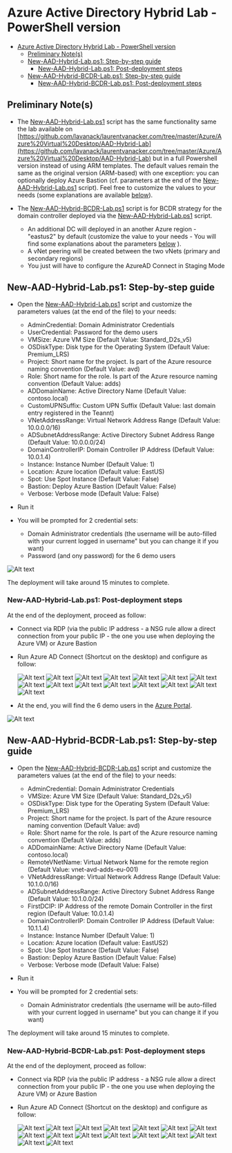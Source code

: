 # Azure Active Directory Hybrid Lab - PowerShell version

- [Azure Active Directory Hybrid Lab - PowerShell version](#azure-active-directory-hybrid-lab---powershell-version)
  - [Preliminary Note(s)](#preliminary-notes)
  - [New-AAD-Hybrid-Lab.ps1: Step-by-step guide](#new-aad-hybrid-labps1-step-by-step-guide)
    - [New-AAD-Hybrid-Lab.ps1: Post-deployment steps](#new-aad-hybrid-labps1-post-deployment-steps)
  - [New-AAD-Hybrid-BCDR-Lab.ps1: Step-by-step guide](#new-aad-hybrid-bcdr-labps1-step-by-step-guide)
    - [New-AAD-Hybrid-BCDR-Lab.ps1: Post-deployment steps](#new-aad-hybrid-bcdr-labps1-post-deployment-steps)

## Preliminary Note(s)

- The [New-AAD-Hybrid-Lab.ps1](https://github.com/lavanack/laurentvanacker.com/blob/master/Azure/Azure%20Virtual%20Desktop/AAD-Hybrid-Lab%20-%20PowerShell/New-AAD-Hybrid-Lab.ps1) script has the same functionality same the lab available on [https://github.com/lavanack/laurentvanacker.com/tree/master/Azure/Azure%20Virtual%20Desktop/AAD-Hybrid-Lab](https://github.com/lavanack/laurentvanacker.com/tree/master/Azure/Azure%20Virtual%20Desktop/AAD-Hybrid-Lab) but in a full Powershell version  instead of using ARM templates. The default values remain the same as the original version (ARM-based) with one exception: you can optionally deploy Azure Bastion (cf. parameters at the end of the [New-AAD-Hybrid-Lab.ps1](https://github.com/lavanack/laurentvanacker.com/blob/master/Azure/Azure%20Virtual%20Desktop/AAD-Hybrid-Lab%20-%20PowerShell/New-AAD-Hybrid-Lab.ps1) script). Feel free to customize the values to your needs (some explanations are available [below](#new-aad-hybrid-labps1-step-by-step-guide)).

- The [New-AAD-Hybrid-BCDR-Lab.ps1](https://github.com/lavanack/laurentvanacker.com/blob/master/Azure/Azure%20Virtual%20Desktop/AAD-Hybrid-Lab%20-%20PowerShell/New-AAD-Hybrid-BCDR-Lab.ps1) script is for BCDR strategy for the domain controller deployed via the [New-AAD-Hybrid-Lab.ps1](https://github.com/lavanack/laurentvanacker.com/blob/master/Azure/Azure%20Virtual%20Desktop/AAD-Hybrid-Lab%20-%20PowerShell/New-AAD-Hybrid-Lab.ps1) script.
  - An additional DC will deployed in an another Azure region - "eastus2" by default (customize the value to your needs - You will find some explanations about the parameters [below](#new-aad-hybrid-bcdr-labps1-step-by-step-guide)
).
  - A vNet peering will be created between the two vNets (primary and secondary regions)
  - You just will have to configure the AzureAD Connect in Staging Mode
  
## New-AAD-Hybrid-Lab.ps1: Step-by-step guide

- Open the [New-AAD-Hybrid-Lab.ps1](https://github.com/lavanack/laurentvanacker.com/blob/master/Azure/Azure%20Virtual%20Desktop/AAD-Hybrid-Lab%20-%20PowerShell/New-AAD-Hybrid-Lab.ps1) script and customize the parameters values (at the end of the file) to your needs:

  - AdminCredential: Domain Administrator Credentials
  - UserCredential: Password for the demo users
  - VMSize: Azure VM Size (Default Value: Standard_D2s_v5)
  - OSDiskType: Disk type for the Operating System (Default Value: Premium_LRS)
  - Project: Short name for the project. Is part of the Azure resource naming convention (Default Value: avd)
  - Role: Short name for the role. Is part of the Azure resource naming convention (Default Value: adds)
  - ADDomainName: Active Directory Name (Default Value: contoso.local)
  - CustomUPNSuffix: Custom UPN Suffix (Default Value: last domain entry registered in the Teannt)
  - VNetAddressRange: Virtual Network Address Range (Default Value: 10.0.0.0/16)
  - ADSubnetAddressRange: Active Directory Subnet Address Range (Default Value: 10.0.0.0/24)
  - DomainControllerIP: Domain Controller IP Address (Default Value: 10.0.1.4)
  - Instance: Instance Number (Default Value: 1)
  - Location: Azure location (Default value: EastUS)
  - Spot: Use Spot Instance (Default Value: False)
  - Bastion: Deploy Azure Bastion (Default Value: False)
  - Verbose: Verbose mode (Default Value: False)
  
- Run it
- You will be prompted for 2 credential sets:
  - Domain Administrator credentials (the username will be auto-filled with your current logged in username" but you can change it if you want)
  - Password (and ony password) for the 6 demo users

![Alt text](docs/dsa.jpg)

The deployment will take around 15 minutes to complete.

### New-AAD-Hybrid-Lab.ps1: Post-deployment steps

At the end of the deployment, proceed as follow:

- Connect via RDP (via the public IP address - a NSG rule allow a direct connection from your public IP - the one you use when deploying the Azure VM) or Azure Bastion
- Run Azure AD Connect (Shortcut on the desktop) and configure as follow:

  ![Alt text](docs/AzureADConnect_01.jpg)
  ![Alt text](docs/AzureADConnect_02.jpg)
  ![Alt text](docs/AzureADConnect_03.jpg)
  ![Alt text](docs/AzureADConnect_04.jpg)
  ![Alt text](docs/AzureADConnect_05.jpg)
  ![Alt text](docs/AzureADConnect_06.jpg)
  ![Alt text](docs/AzureADConnect_07.jpg)
  ![Alt text](docs/AzureADConnect_08.jpg)
  ![Alt text](docs/AzureADConnect_09.jpg)
  ![Alt text](docs/AzureADConnect_10.jpg)
  ![Alt text](docs/AzureADConnect_11.jpg)
  ![Alt text](docs/AzureADConnect_12.jpg)
  ![Alt text](docs/AzureADConnect_13.jpg)
  ![Alt text](docs/AzureADConnect_14.jpg)
  ![Alt text](docs/AzureADConnect_15.jpg)

- At the end, you will find the 6 demo users in the [Azure Portal](https://portal.azure.com/#view/Microsoft_AAD_UsersAndTenants/UserManagementMenuBlade/~/AllUsers).

![Alt text](docs/AzureADUsers.jpg)

## New-AAD-Hybrid-BCDR-Lab.ps1: Step-by-step guide

- Open the [New-AAD-Hybrid-BCDR-Lab.ps1](https://github.com/lavanack/laurentvanacker.com/blob/master/Azure/Azure%20Virtual%20Desktop/AAD-Hybrid-Lab%20-%20PowerShell/New-AAD-Hybrid-BCDR-Lab.ps1) script and customize the parameters values (at the end of the file) to your needs:

  - AdminCredential: Domain Administrator Credentials
  - VMSize: Azure VM Size (Default Value: Standard_D2s_v5)
  - OSDiskType: Disk type for the Operating System (Default Value: Premium_LRS)
  - Project: Short name for the project. Is part of the Azure resource naming convention (Default Value: avd)
  - Role: Short name for the role. Is part of the Azure resource naming convention (Default Value: adds)
  - ADDomainName: Active Directory Name (Default Value: contoso.local)
  - RemoteVNetName: Virtual Network Name for the remote region (Default Value: vnet-avd-adds-eu-001)
  - VNetAddressRange: Virtual Network Address Range (Default Value: 10.1.0.0/16)
  - ADSubnetAddressRange: Active Directory Subnet Address Range (Default Value: 10.1.0.0/24)
  - FirstDCIP: IP Address of the remote Domain Controller in the first region (Default Value: 10.0.1.4)
  - DomainControllerIP: Domain Controller IP Address (Default Value: 10.1.1.4)
  - Instance: Instance Number (Default Value: 1)
  - Location: Azure location (Default value: EastUS2)
  - Spot: Use Spot Instance (Default Value: False)
  - Bastion: Deploy Azure Bastion (Default Value: False)
  - Verbose: Verbose mode (Default Value: False)
  
- Run it
- You will be prompted for 2 credential sets:
  - Domain Administrator credentials (the username will be auto-filled with your current logged in username" but you can change it if you want)

The deployment will take around 15 minutes to complete.

### New-AAD-Hybrid-BCDR-Lab.ps1: Post-deployment steps

At the end of the deployment, proceed as follow:

- Connect via RDP (via the public IP address - a NSG rule allow a direct connection from your public IP - the one you use when deploying the Azure VM) or Azure Bastion
- Run Azure AD Connect (Shortcut on the desktop) and configure as follow:

  ![Alt text](docs/AzureADConnect_01.jpg)
  ![Alt text](docs/AzureADConnect_02.jpg)
  ![Alt text](docs/AzureADConnect_03.jpg)
  ![Alt text](docs/AzureADConnect_04.jpg)
  ![Alt text](docs/AzureADConnect_05.jpg)
  ![Alt text](docs/AzureADConnect_06.jpg)
  ![Alt text](docs/AzureADConnect_07.jpg)
  ![Alt text](docs/AzureADConnect_08.jpg)
  ![Alt text](docs/AzureADConnect_09.jpg)
  ![Alt text](docs/AzureADConnect_10.jpg)
  ![Alt text](docs/AzureADConnect_11.jpg)
  ![Alt text](docs/AzureADConnect_12.jpg)
  ![Alt text](docs/AzureADConnect_13.jpg)
  ![Alt text](docs/AzureADConnect_14.jpg)
  ![Alt text](docs/AzureADConnect_16.jpg)
  ![Alt text](docs/AzureADConnect_17.jpg)
